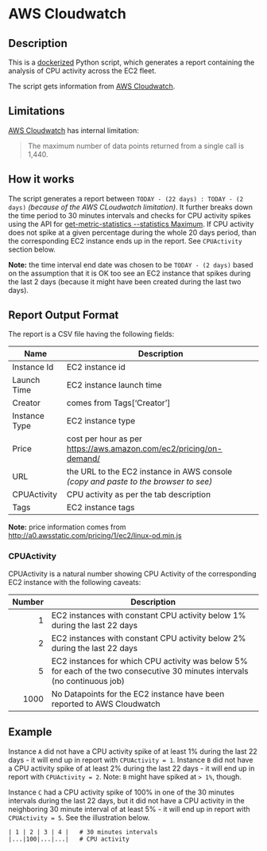 # AWS Cloudwatch

## Description

This is a [dockerized](https://www.docker.com/) Python script, which generates a report containing the analysis of CPU activity across the EC2 fleet.

The script gets information from [AWS Cloudwatch](http://docs.aws.amazon.com/cli/latest/reference/cloudwatch/get-metric-statistics.html).

## Limitations

[AWS Cloudwatch](http://docs.aws.amazon.com/cli/latest/reference/cloudwatch/get-metric-statistics.html) has internal limitation:

> The maximum number of data points returned from a single call is 1,440.

## How it works

The script generates a report between `TODAY - (22 days) : TODAY - (2 days)` _(because of the AWS CLoudwatch limitation)_. It further breaks down the time period to 30 minutes intervals and checks for CPU activity spikes using the API for [get-metric-statistics --statistics Maximum](http://docs.aws.amazon.com/cli/latest/reference/cloudwatch/get-metric-statistics.html). If CPU activity does not spike at a given percentage during the whole 20 days period, than the corresponding EC2 instance ends up in the report. See `CPUActivity` section below.

**Note:** the time interval end date was chosen to be `TODAY - (2 days)` based on the assumption that it is OK too see an EC2 instance that spikes during the last 2 days (because it might have been created during the last two days).

## Report Output Format

The report is a CSV file having the following fields:

| Name          | Description |
| ------------- | ----------- |
| Instance Id   | EC2 instance id |
| Launch Time   | EC2 instance launch time |
| Creator       | comes from Tags[‘Creator’] |
| Instance Type | EC2 instance type |
| Price         | cost per hour as per <https://aws.amazon.com/ec2/pricing/on-demand/> |
| URL           | the URL to the EC2 instance in AWS console _(copy and paste to the browser to see)_ |
| CPUActivity   | CPU activity as per the tab description |
| Tags          | EC2 instance tags |

**Note:** price information comes from <http://a0.awsstatic.com/pricing/1/ec2/linux-od.min.js>

### CPUActivity

CPUActivity is a natural number showing CPU Activity of the corresponding EC2 instance with the following caveats:

| Number | Description |
| ------:| ----------- |
| 1      | EC2 instances with constant CPU activity below 1% during the last 22 days |
| 2      | EC2 instances with constant CPU activity below 2% during the last 22 days |
| 5      | EC2 instances for which CPU activity was below 5% for each of the two consecutive 30 minutes intervals (no continuous job) |
| 1000   | No Datapoints for the EC2 instance have been reported to AWS Cloudwatch |

## Example

Instance `A` did not have a CPU activity spike of at least 1% during the last 22 days - it will end up in report with `CPUActivity = 1`.
Instance `B` did not have a CPU activity spike of at least 2% during the last 22 days - it will end up in report with `CPUActivity = 2`. Note: `B` might have spiked at `> 1%`, though.

Instance `C` had a CPU activity spike of 100% in one of the 30 minutes intervals during the last 22 days, but it did not have a CPU activity in the neighboring 30 minute interval of at least 5% - it will end up in report with `CPUActivity = 5`. See the illustration below.

```
| 1 | 2 | 3 | 4 |   # 30 minutes intervals
|...|100|...|...|   # CPU activity
```
